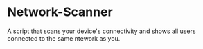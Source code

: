 # Network-Scanner
A script that scans your device's connectivity and shows all users connected to the same ntework as you.
